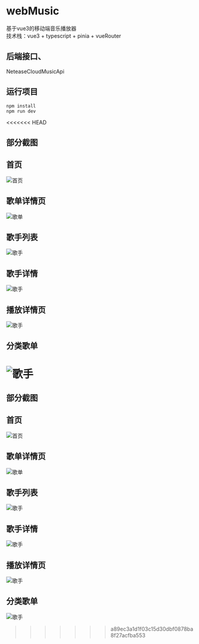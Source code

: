 # webMusic

基于vue3的移动端音乐播放器\
技术栈：vue3 + typescript +  pinia + vueRouter 

## 后端接口、
NeteaseCloudMusicApi
## 运行项目
```
npm install 
npm run dev
```
<<<<<<< HEAD

## 部分截图

## 首页
![首页](微信图片_20230818104542.png)


## 歌单详情页
![歌单](微信图片_20230818110801.png)
## 歌手列表
![歌手](微信图片_20230818110801.png)
## 歌手详情
![歌手](微信图片_20230818111027.png)
## 播放详情页
![歌手](微信图片_20230818104309.png)
## 分类歌单
![歌手](微信图片_20230818104112.png)
=======
## 部分截图
## 首页
![首页](https://github.com/zgy-yy/webMusic/blob/main/pro_img/微信图片_20230818104542.png)
## 歌单详情页
![歌单](https://github.com/zgy-yy/webMusic/blob/main/pro_img/微信图片_20230818110801.png)
## 歌手列表
![歌手](https://github.com/zgy-yy/webMusic/blob/main/pro_img/微信图片_20230818110801.png)
## 歌手详情
![歌手](https://github.com/zgy-yy/webMusic/blob/main/pro_img/微信图片_20230818111027.png)
## 播放详情页
![歌手](https://github.com/zgy-yy/webMusic/blob/main/pro_img/微信图片_20230818104309.png)
## 分类歌单
![歌手](https://github.com/zgy-yy/webMusic/blob/main/pro_img/微信图片_20230818104112.png)
>>>>>>> a89ec3a1d1f03c15d30dbf0878ba8f27acfba553
